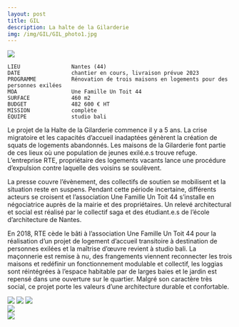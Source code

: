 ```yaml
---
layout: post
title: GIL
description: La halte de la Gilarderie
img: /img/GIL/GIL_photo1.jpg
---
```


<div clas="img_row">
    <img class="col three" src="{{ site.baseurl }}/img/wGIL/photo4.jpg"/>
</div>

```
LIEU                Nantes (44)
DATE                chantier en cours, livraison prévue 2023
PROGRAMME           Rénovation de trois maisons en logements pour des personnes exilées
MOA                 Une Famille Un Toit 44 
SURFACE             460 m2
BUDGET              482 600 € HT
MISSION             complète
ÉQUIPE              studio bali

```

Le projet de la Halte de la Gilarderie commence il y a 5 ans. La crise migratoire et les capacités d’accueil inadaptées génèrent la création de squats de logements abandonnés. Les maisons de la Gilarderie font partie de ces lieux où une population de jeunes exilé.e.s trouve refuge. L’entreprise RTE, propriétaire des logements vacants lance une procédure d’expulsion contre laquelle des voisins se soulèvent. 

La presse couvre l’évènement, des collectifs de soutien se mobilisent et la situation reste en suspens. Pendant cette période incertaine, différents acteurs se croisent et l’association Une Famille Un Toit 44 s’installe en négociatrice auprès de la mairie et des propriétaires. Un relevé architectural et social est réalisé par le collectif saga et des étudiant.e.s de l’école d’architecture de Nantes. 

En 2018, RTE cède le bâti à l’association Une Famille Un Toit 44 pour la réalisation d’un projet de logement d’accueil transitoire à destination de personnes exilées et la maîtrise d’œuvre revient à studio bali. La maçonnerie est remise à nu, des frangements viennent reconnecter les trois maisons et redéfinir un fonctionnement modulable et collectif, les loggias sont réintégrées à l’espace habitable par de larges baies et le jardin est repensé dans une ouverture sur le quartier. Malgré son caractère très social, ce projet porte les valeurs d’une architecture durable et confortable.

<div clas="img_row">
    <img class="col one" src="{{ site.baseurl }}/img/wGIL/photo1.jpg"/>
    <img class="col one" src="{{ site.baseurl }}/img/wGIL/photo2.jpg"/>
    <img class="col one" src="{{ site.baseurl }}/img/wGIL/photo3.jpg"/>
</div>

<div clas="img_row">
    <img class="col three" src="{{ site.baseurl }}/img/wGIL/planRDC.jpg"/>
</div>

<div clas="img_row">
    <img class="col three" src="{{ site.baseurl }}/img/wGIL/planR+1.jpg"/>
</div>
